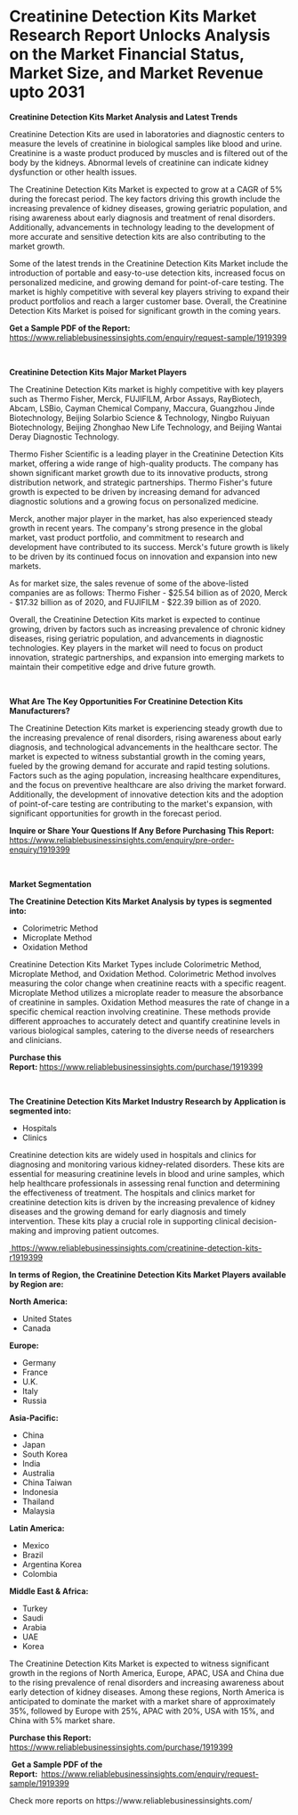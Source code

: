 <p><h1>Creatinine Detection Kits Market Research Report Unlocks Analysis on the Market Financial Status, Market Size, and Market Revenue upto 2031</h1></p><p><strong>Creatinine Detection Kits Market Analysis and Latest Trends</strong></p>
<p><p>Creatinine Detection Kits are used in laboratories and diagnostic centers to measure the levels of creatinine in biological samples like blood and urine. Creatinine is a waste product produced by muscles and is filtered out of the body by the kidneys. Abnormal levels of creatinine can indicate kidney dysfunction or other health issues.</p><p>The Creatinine Detection Kits Market is expected to grow at a CAGR of 5% during the forecast period. The key factors driving this growth include the increasing prevalence of kidney diseases, growing geriatric population, and rising awareness about early diagnosis and treatment of renal disorders. Additionally, advancements in technology leading to the development of more accurate and sensitive detection kits are also contributing to the market growth.</p><p>Some of the latest trends in the Creatinine Detection Kits Market include the introduction of portable and easy-to-use detection kits, increased focus on personalized medicine, and growing demand for point-of-care testing. The market is highly competitive with several key players striving to expand their product portfolios and reach a larger customer base. Overall, the Creatinine Detection Kits Market is poised for significant growth in the coming years.</p></p>
<p><strong>Get a Sample PDF of the Report:&nbsp;</strong> <a href="https://www.reliablebusinessinsights.com/enquiry/request-sample/1919399">https://www.reliablebusinessinsights.com/enquiry/request-sample/1919399</a></p>
<p>&nbsp;</p>
<p><strong>Creatinine Detection Kits Major Market Players</strong></p>
<p><p>The Creatinine Detection Kits market is highly competitive with key players such as Thermo Fisher, Merck, FUJIFILM, Arbor Assays, RayBiotech, Abcam, LSBio, Cayman Chemical Company, Maccura, Guangzhou Jinde Biotechnology, Beijing Solarbio Science & Technology, Ningbo Ruiyuan Biotechnology, Beijing Zhonghao New Life Technology, and Beijing Wantai Deray Diagnostic Technology.</p><p>Thermo Fisher Scientific is a leading player in the Creatinine Detection Kits market, offering a wide range of high-quality products. The company has shown significant market growth due to its innovative products, strong distribution network, and strategic partnerships. Thermo Fisher's future growth is expected to be driven by increasing demand for advanced diagnostic solutions and a growing focus on personalized medicine.</p><p>Merck, another major player in the market, has also experienced steady growth in recent years. The company's strong presence in the global market, vast product portfolio, and commitment to research and development have contributed to its success. Merck's future growth is likely to be driven by its continued focus on innovation and expansion into new markets.</p><p>As for market size, the sales revenue of some of the above-listed companies are as follows: Thermo Fisher - $25.54 billion as of 2020, Merck - $17.32 billion as of 2020, and FUJIFILM - $22.39 billion as of 2020.</p><p>Overall, the Creatinine Detection Kits market is expected to continue growing, driven by factors such as increasing prevalence of chronic kidney diseases, rising geriatric population, and advancements in diagnostic technologies. Key players in the market will need to focus on product innovation, strategic partnerships, and expansion into emerging markets to maintain their competitive edge and drive future growth.</p></p>
<p>&nbsp;</p>
<p><strong>What Are The Key Opportunities For Creatinine Detection Kits Manufacturers?</strong></p>
<p><p>The Creatinine Detection Kits market is experiencing steady growth due to the increasing prevalence of renal disorders, rising awareness about early diagnosis, and technological advancements in the healthcare sector. The market is expected to witness substantial growth in the coming years, fueled by the growing demand for accurate and rapid testing solutions. Factors such as the aging population, increasing healthcare expenditures, and the focus on preventive healthcare are also driving the market forward. Additionally, the development of innovative detection kits and the adoption of point-of-care testing are contributing to the market's expansion, with significant opportunities for growth in the forecast period.</p></p>
<p><strong>Inquire or Share Your Questions If Any Before Purchasing This Report:</strong> <a href="https://www.reliablebusinessinsights.com/enquiry/pre-order-enquiry/1919399">https://www.reliablebusinessinsights.com/enquiry/pre-order-enquiry/1919399</a></p>
<p>&nbsp;</p>
<p><strong>Market Segmentation</strong></p>
<p><strong>The Creatinine Detection Kits Market Analysis by types is segmented into:</strong></p>
<p><ul><li>Colorimetric Method</li><li>Microplate Method</li><li>Oxidation Method</li></ul></p>
<p><p>Creatinine Detection Kits Market Types include Colorimetric Method, Microplate Method, and Oxidation Method. Colorimetric Method involves measuring the color change when creatinine reacts with a specific reagent. Microplate Method utilizes a microplate reader to measure the absorbance of creatinine in samples. Oxidation Method measures the rate of change in a specific chemical reaction involving creatinine. These methods provide different approaches to accurately detect and quantify creatinine levels in various biological samples, catering to the diverse needs of researchers and clinicians.</p></p>
<p><strong>Purchase this Report:&nbsp;</strong><a href="https://www.reliablebusinessinsights.com/purchase/1919399">https://www.reliablebusinessinsights.com/purchase/1919399</a></p>
<p>&nbsp;</p>
<p><strong>The Creatinine Detection Kits Market Industry Research by Application is segmented into:</strong></p>
<p><ul><li>Hospitals</li><li>Clinics</li></ul></p>
<p><p>Creatinine detection kits are widely used in hospitals and clinics for diagnosing and monitoring various kidney-related disorders. These kits are essential for measuring creatinine levels in blood and urine samples, which help healthcare professionals in assessing renal function and determining the effectiveness of treatment. The hospitals and clinics market for creatinine detection kits is driven by the increasing prevalence of kidney diseases and the growing demand for early diagnosis and timely intervention. These kits play a crucial role in supporting clinical decision-making and improving patient outcomes.</p></p>
<p><a href="https://www.reliablebusinessinsights.com/creatinine-detection-kits-r1919399">&nbsp;https://www.reliablebusinessinsights.com/creatinine-detection-kits-r1919399</a></p>
<p><strong>In terms of Region, the Creatinine Detection Kits Market Players available by Region are:</strong></p>
<p>
    <p> <strong> North America: </strong>
        <ul>
            <li>United States</li>
            <li>Canada</li>
        </ul>
        </p> 
    <p> <strong> Europe: </strong>
        <ul>
            <li>Germany</li>
            <li>France</li>
            <li>U.K.</li>
            <li>Italy</li>
            <li>Russia</li>
        </ul>
        </p> 
    <p> <strong> Asia-Pacific: </strong>
        <ul>
            <li>China</li>
            <li>Japan</li>
            <li>South Korea</li>
            <li>India</li>
            <li>Australia</li>
            <li>China Taiwan</li>
            <li>Indonesia</li>
            <li>Thailand</li>
            <li>Malaysia</li>
        </ul>
        </p> 
    <p> <strong> Latin America: </strong>
        <ul>
            <li>Mexico</li>
            <li>Brazil</li>
            <li>Argentina Korea</li>
            <li>Colombia</li>
        </ul>
        </p> 
    <p> <strong> Middle East & Africa: </strong>
        <ul>
            <li>Turkey</li>
            <li>Saudi</li>
            <li>Arabia</li>
            <li>UAE</li>
            <li>Korea</li>
        </ul>
    </p>
    </p>
<p><p>The Creatinine Detection Kits Market is expected to witness significant growth in the regions of North America, Europe, APAC, USA and China due to the rising prevalence of renal disorders and increasing awareness about early detection of kidney diseases. Among these regions, North America is anticipated to dominate the market with a market share of approximately 35%, followed by Europe with 25%, APAC with 20%, USA with 15%, and China with 5% market share.</p></p>
<p><strong>Purchase this Report: </strong><a href="https://www.reliablebusinessinsights.com/purchase/1919399">https://www.reliablebusinessinsights.com/purchase/1919399</a></p>
<p>&nbsp;<strong>Get a Sample PDF of the Report:&nbsp;&nbsp;</strong><a href="https://www.reliablebusinessinsights.com/enquiry/request-sample/1919399">https://www.reliablebusinessinsights.com/enquiry/request-sample/1919399</a></p>
<p><strong></strong></p>
<p>Check more reports on https://www.reliablebusinessinsights.com/</p>